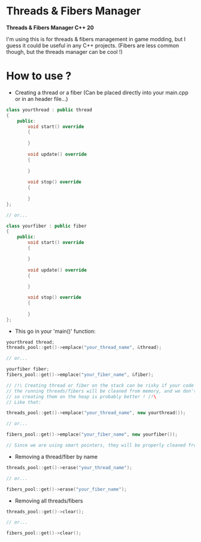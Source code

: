 # Threads & Fibers Manager

**Threads & Fibers Manager C++ 20**

I'm using this is for threads & fibers management in game modding, but I guess it could be useful in any C++ projects.
(Fibers are less common though, but the threads manager can be cool !)

# How to use ?

- Creating a thread or a fiber (Can be placed directly into your main.cpp or in an header file...)

```cpp
class yourthread : public thread
{
    public:
        void start() override
        {
        
        }
        
        void update() override
        {
        
        }
        
        void stop() override
        {
        
        }
};

// or...

class yourfiber : public fiber
{
    public:
        void start() override
        {

        }
        
        void update() override
        {
        
        }

        void stop() override
        {
            
        }
};
```

- This go in your 'main()' function:

```cpp
yourthread thread;
threads_pool::get()->emplace("your_thread_name", &thread);

// or...

yourfiber fiber;
fibers_pool::get()->emplace("your_fiber_name", &fiber);

// /!\ Creating thread or fiber on the stack can be risky if your code go out of the scope
// the running threads/fibers will be cleaned from memory, and we don't want that,
// so creating them on the heap is probably better ! /!\
// Like that:

threads_pool::get()->emplace("your_thread_name", new yourthread());

// or...

fibers_pool::get()->emplace("your_fiber_name", new yourfiber());

// Since we are using smart pointers, they will be properly cleaned from memory when calling clear() or erase() functions !
```

- Removing a thread/fiber by name

```cpp
threads_pool::get()->erase("your_thread_name");

// or...

fibers_pool::get()->erase("your_fiber_name");
```

- Removing all threads/fibers

```cpp
threads_pool::get()->clear();

// or...

fibers_pool::get()->clear();
```
